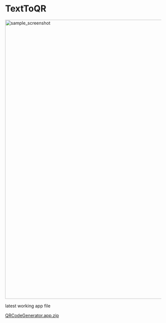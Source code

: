 # TextToQR

<img width="900" alt="sample_screenshot" src="https://github.com/chandanankush/TextToQR/assets/2377860/5b6d4bcd-e71f-41f5-9289-e4f302df9927">

latest working app file

[QRCodeGenerator.app.zip](https://github.com/chandanankush/TextToQR/files/14559188/QRCodeGenerator.app.zip)
